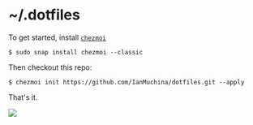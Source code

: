 # ~/.dotfiles

To get started, install [`chezmoi`](https://www.chezmoi.io/)
```
$ sudo snap install chezmoi --classic
```
Then checkout this repo:
```
$ chezmoi init https://github.com/IanMuchina/dotfiles.git --apply 
```
That's it.

![](https://i.imgur.com/HaohUix.jpg)
